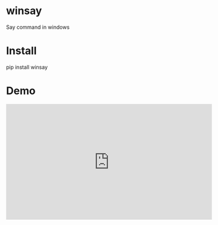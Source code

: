 # winsay
Say command in windows



# Install
pip install winsay


# Demo
<iframe width="560" height="315" src="https://www.youtube.com/embed/dZaV5MtG3n4?controls=0" frameborder="0" allow="accelerometer; autoplay; encrypted-media; gyroscope; picture-in-picture" allowfullscreen></iframe>
